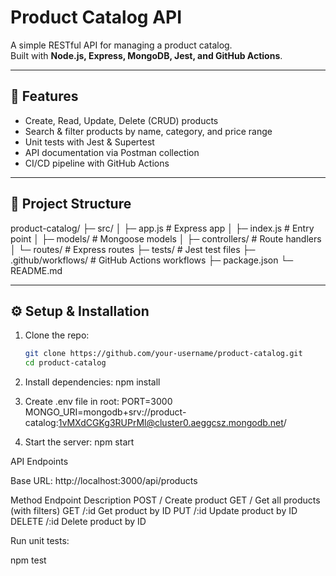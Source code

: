 # Product Catalog API

A simple RESTful API for managing a product catalog.  
Built with **Node.js, Express, MongoDB, Jest, and GitHub Actions**.

---

## 🚀 Features
- Create, Read, Update, Delete (CRUD) products
- Search & filter products by name, category, and price range
- Unit tests with Jest & Supertest
- API documentation via Postman collection
- CI/CD pipeline with GitHub Actions

---

## 📂 Project Structure

product-catalog/
├─ src/
│ ├─ app.js # Express app
│ ├─ index.js # Entry point
│ ├─ models/ # Mongoose models
│ ├─ controllers/ # Route handlers
│ └─ routes/ # Express routes
├─ tests/ # Jest test files
├─ .github/workflows/ # GitHub Actions workflows
├─ package.json
└─ README.md


---

## ⚙️ Setup & Installation

1. Clone the repo:
   ```bash
   git clone https://github.com/your-username/product-catalog.git
   cd product-catalog

2. Install dependencies:
npm install

3. Create .env file in root:
PORT=3000
MONGO_URI=mongodb+srv://product-catalog:1vMXdCGKg3RUPrMl@cluster0.aeggcsz.mongodb.net/


4. Start the server:
npm start

API Endpoints

Base URL: http://localhost:3000/api/products

Method	Endpoint	Description
POST	/	Create product
GET	/	Get all products (with filters)
GET	/:id	Get product by ID
PUT	/:id	Update product by ID
DELETE	/:id	Delete product by ID


Run unit tests:

npm test
